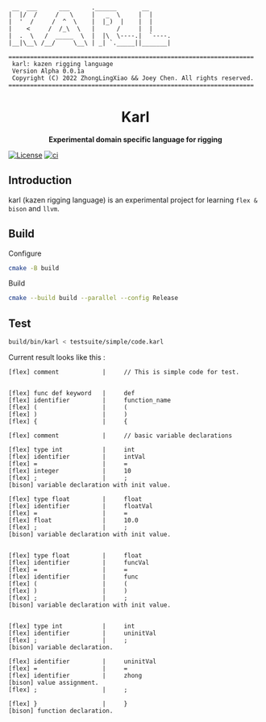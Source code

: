 ``` 
 __  ___      ___      .______       __      
|  |/  /     /   \     |   _  \     |  |     
|  '  /     /  ^  \    |  |_)  |    |  |     
|    <     /  /_\  \   |      /     |  |     
|  .  \   /  _____  \  |  |\  \----.|  `----.
|__|\__\ /__/     \__\ | _| `._____||_______|
                                             
====================================================================
 karl: kazen rigging language                              
 Version Alpha 0.0.1a                                            
 Copyright (C) 2022 ZhongLingXiao && Joey Chen. All rights reserved.                          
====================================================================
```

<div align="center">

# Karl

**Experimental domain specific language for rigging**
</div>

[![License](https://img.shields.io/badge/license-BSD%203--Clause-blue.svg?style=flat-square)](https://github.com/ZhongLingXiao/karl/blob/main/LICENSE)
[![ci](https://github.com/ZhongLingXiao/karl/actions/workflows/ci.yml/badge.svg)](https://github.com/ZhongLingXiao/karl/actions/workflows/ci.yml)

Introduction
------------

karl (kazen rigging language) is an experimental project for learning `flex & bison` and `llvm`.

Build
------------
Configure
```bash
cmake -B build
```

Build
```bash
cmake --build build --parallel --config Release
```

Test
------------
```bash
build/bin/karl < testsuite/simple/code.karl
```
Current result looks like this :
```
[flex] comment            |     // This is simple code for test.


[flex] func def keyword   |     def
[flex] identifier         |     function_name
[flex] (                  |     (
[flex] )                  |     )
[flex] {                  |     {

[flex] comment            |     // basic variable declarations

[flex] type int           |     int
[flex] identifier         |     intVal
[flex] =                  |     =
[flex] integer            |     10
[flex] ;                  |     ;
[bison] variable declaration with init value.

[flex] type float         |     float
[flex] identifier         |     floatVal
[flex] =                  |     =
[flex] float              |     10.0
[flex] ;                  |     ;
[bison] variable declaration with init value.


[flex] type float         |     float
[flex] identifier         |     funcVal
[flex] =                  |     =
[flex] identifier         |     func
[flex] (                  |     (
[flex] )                  |     )
[flex] ;                  |     ;
[bison] variable declaration with init value.


[flex] type int           |     int
[flex] identifier         |     uninitVal
[flex] ;                  |     ;
[bison] variable declaration.

[flex] identifier         |     uninitVal
[flex] =                  |     =
[flex] identifier         |     zhong
[bison] value assignment.
[flex] ;                  |     ;

[flex] }                  |     }
[bison] function declaration.
```